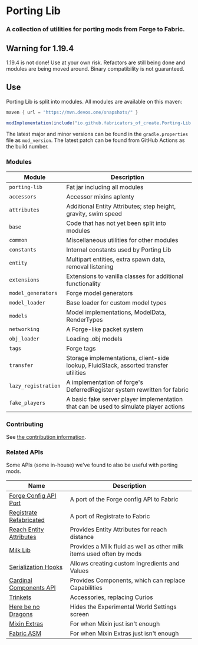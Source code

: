 # Porting Lib
### A collection of utilities for porting mods from Forge to Fabric.

## Warning for 1.19.4
1.19.4 is not done! Use at your own risk. Refactors are still being done and modules are being moved around.
Binary compatibility is not guaranteed.

## Use
Porting Lib is split into modules. All modules are available on this maven:
```groovy
maven { url = "https://mvn.devos.one/snapshots/" }
```
```groovy
modImplementation(include("io.github.fabricators_of_create.Porting-Lib:<module>:<version>"))
```

The latest major and minor versions can be found in the `gradle.properties` file as `mod_version`.
The latest patch can be found from GitHub Actions as the build number.

### Modules
| Module              | Description                                                                           |
|---------------------|---------------------------------------------------------------------------------------|
| `porting-lib`       | Fat jar including all modules                                                         |
| `accessors`         | Accessor mixins aplenty                                                               |
| `attributes`        | Additional Entity Attributes; step height, gravity, swim speed                        |
| `base`              | Code that has not yet been split into modules                                         |
| `common`            | Miscellaneous utilities for other modules                                             |
| `constants`         | Internal constants used by Porting Lib                                                |
| `entity`            | Multipart entities, extra spawn data, removal listening                               |
| `extensions`        | Extensions to vanilla classes for additional functionality                            |
| `model_generators`  | Forge model generators                                                                |
| `model_loader`      | Base loader for custom model types                                                    |
| `models`            | Model implementations, ModelData, RenderTypes                                         |
| `networking`        | A Forge-like packet system                                                            |
| `obj_loader`        | Loading .obj models                                                                   |
| `tags`              | Forge tags                                                                            |
| `transfer`          | Storage implementations, client-side lookup, FluidStack, assorted transfer utilities  |
| `lazy_registration` | A implementation of forge's DeferredRegister system rewritten for fabric              |
| `fake_players`      | A basic fake server player implementation that can be used to simulate player actions |

### Contributing
See [the contribution information](CONTRIBUTING.md).

### Related APIs
Some APIs (some in-house) we've found to also be useful with porting mods.

| Name                                                                                        | Description                                                          |
|---------------------------------------------------------------------------------------------|----------------------------------------------------------------------|
| [Forge Config API Port](https://github.com/Fuzss/forgeconfigapiport-fabric)                 | A port of the Forge config API to Fabric                             |
| [Registrate Refabricated](https://github.com/Fabricators-of-Create/Registrate-Refabricated) | A port of Registrate to Fabric                                       |
| [Reach Entity Attributes](https://github.com/JamiesWhiteShirt/reach-entity-attributes)      | Provides Entity Attributes for reach distance                        |
| [Milk Lib](https://github.com/TropheusJ/milk-lib)                                           | Provides a Milk fluid as well as other milk items used often by mods |
| [Serialization Hooks](https://github.com/TropheusJ/serialization-hooks)                     | Allows creating custom Ingredients and Values                        |
| [Cardinal Components API](https://github.com/OnyxStudios/Cardinal-Components-API)           | Provides Components, which can replace Capabilities                  |
| [Trinkets](https://github.com/emilyploszaj/trinkets)                                        | Accessories, replacing Curios                                        |
| [Here be no Dragons](https://github.com/Parzivail-Modding-Team/HereBeNoDragons)             | Hides the Experimental World Settings screen                         |
| [Mixin Extras](https://github.com/LlamaLad7/MixinExtras)                                    | For when Mixin just isn't enough                                     |
| [Fabric ASM](https://github.com/Chocohead/Fabric-ASM)                                       | For when Mixin Extras just isn't enough                              |
